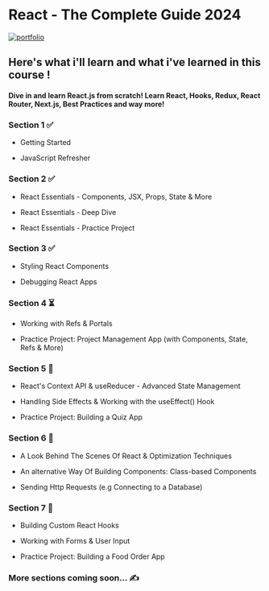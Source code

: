 # React - The Complete Guide 2024

[![portfolio](https://img.shields.io/badge/link_to_the_course-BE32F5?style=for-the-badge&logo=logoColor=white)](https://www.udemy.com/share/101Wby3@oZnoK2b-osysE4rNeuPDgDVZveH__r5au_1GYRN2hdesvg7LAT8TxVl8buknYf53bA==/)

## Here's what i'll learn and what i've learned in this course !

#### Dive in and learn React.js from scratch! Learn React, Hooks, Redux, React Router, Next.js, Best Practices and way more!

### Section 1 ✅

- Getting Started

- JavaScript Refresher

### Section 2 ✅

- React Essentials - Components, JSX, Props, State & More

- React Essentials - Deep Dive

- React Essentials - Practice Project

### Section 3 ✅

- Styling React Components

- Debugging React Apps

### Section 4 ⏳

- Working with Refs & Portals

- Practice Project: Project Management App (with Components, State, Refs & More)

### Section 5 📌

- React's Context API & useReducer - Advanced State Management

- Handling Side Effects & Working with the useEffect() Hook

- Practice Project: Building a Quiz App

### Section 6 📌

- A Look Behind The Scenes Of React & Optimization Techniques

- An alternative Way Of Building Components: Class-based Components

- Sending Http Requests (e.g Connecting to a Database)

### Section 7 📌

- Building Custom React Hooks

- Working with Forms & User Input

- Practice Project: Building a Food Order App

### More sections coming soon... ✍️
